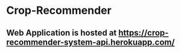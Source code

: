 # Crop-Recommender
## Web Application is hosted at https://crop-recommender-system-api.herokuapp.com/

